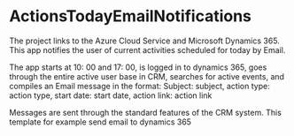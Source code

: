 # ActionsTodayEmailNotifications

The project links to the Azure Cloud Service and Microsoft Dynamics 365. This app notifies the user of current activities scheduled for today by Email. 

The app starts at 10: 00 and 17: 00, is logged in to dynamics 365, goes through the entire active user base in CRM, searches for active events, and compiles an Email message in the format: 
Subject: subject, action type: action type, start date: start date, action link: action link
  
Messages are sent through the standard features of the CRM system.
This template for example send email to dynamics 365
